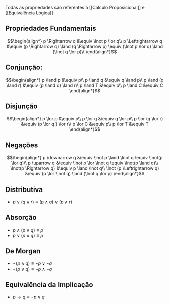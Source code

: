 Todas as propriedades são referentes à [[Calculo Proposicional]] e [[Equivalência Lógica]]
## Propriedades Fundamentais
$$\begin{align*}
p \Rightarrow q &\equiv \lnot p \lor q\\
p \Leftrightarrow q &\equiv (p \Rightarrow q) \land (q \Rightarrow p)  \equiv (\lnot p \lor q) \land (\lnot q \lor p)\\
\end{align*}$$
## Conjunção:
$$\begin{align*}
p \land p &\equiv p\\
p \land q &\equiv q \land p\\
p \land (q \land r) &\equiv (p \land q) \land r\\
p \land T &\equiv p\\
p \land C &\equiv C
\end{align*}$$
## Disjunção
$$\begin{align*}
p \lor p &\equiv p\\
p \lor q &\equiv q \lor p\\
p \lor (q \lor r) &\equiv (p \lor q ) \lor r\\
p \lor C &\equiv p\\
p \lor T &\equiv T
\end{align*}$$
## Negações
$$\begin{align*}
p \downarrow q &\equiv \lnot p \land \lnot q \equiv \lnot(p \lor q)\\
p \uparrow q &\equiv \lnot p \lor \lnot q \equiv \lnot(p \land q)\\
\lnot(p \Rightarrow q) &\equiv p \land \lnot q\\
\lnot (p \Leftrightarrow q) &\equiv (p \lor \lnot q) \land (\lnot q \lor p)
\end{align*}$$
## Distributiva
- $p \lor (q \land r) \equiv (p \land q) \lor (p \land r)$
## Absorção
- $p \land (p \lor q) \equiv p$
- $p \lor (p \land q) \equiv p$
## De Morgan
- $\lnot (p \land q) \equiv \lnot  p \lor \lnot q$
- $\lnot (p \lor q) \equiv \lnot p \land \lnot q$
## Equivalência da Implicação
- $p \rightarrow q \equiv \lnot p \lor q$
